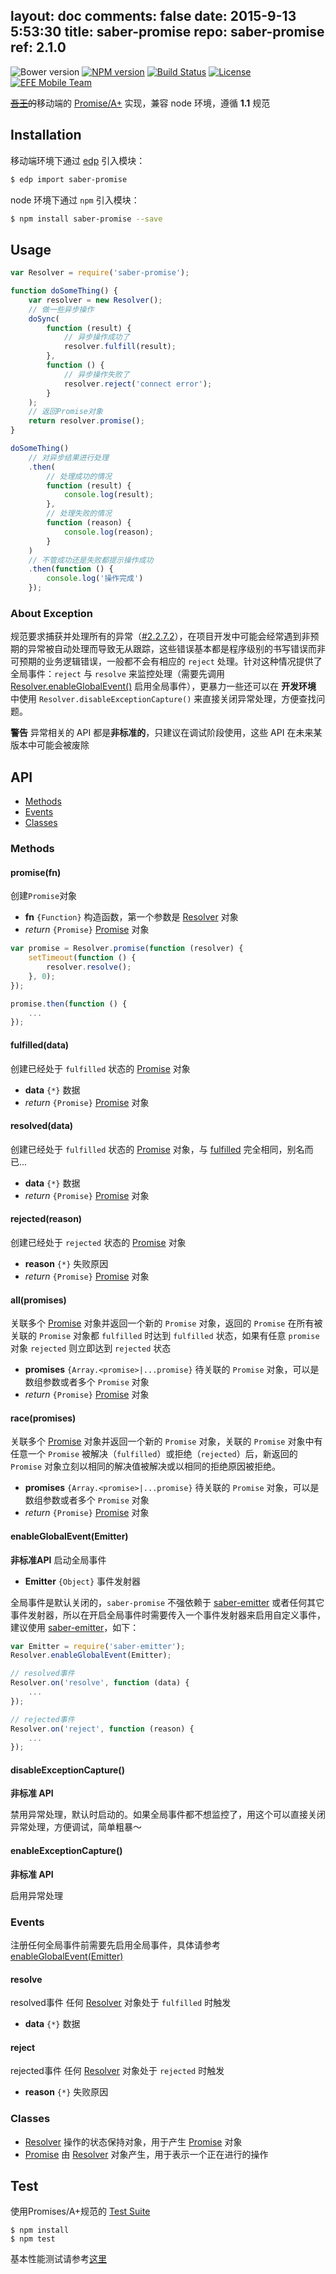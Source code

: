 layout: doc
comments: false
date: 2015-9-13 5:53:30
title: saber-promise
repo: saber-promise
ref: 2.1.0
---

![Bower version](https://img.shields.io/bower/v/saber-promise.svg?style=flat-square) [![NPM version](https://img.shields.io/npm/v/saber-promise.svg?style=flat-square)](https://npmjs.org/package/saber-promise) [![Build Status](https://img.shields.io/travis/ecomfe/saber-promise.svg?style=flat-square)](https://travis-ci.org/ecomfe/saber-promise) [![License](https://img.shields.io/npm/l/saber-promise.svg?style=flat-square)](./LICENSE) [![EFE Mobile Team](https://img.shields.io/badge/EFE-Mobile_Team-blue.svg?style=flat-square)](http://efe.baidu.com)

<del><a href="http://baike.baidu.com/view/8420590.htm" target="_blank">吾王</a>的</del>移动端的 [Promise/A+](http://promises-aplus.github.io/promises-spec/) 实现，兼容 node 环境，遵循 **1.1** 规范

## Installation

移动端环境下通过 [edp](https://github.com/ecomfe/edp) 引入模块：

```sh
$ edp import saber-promise
```

node 环境下通过 `npm` 引入模块：

```sh
$ npm install saber-promise --save
```

## Usage

```js
var Resolver = require('saber-promise');

function doSomeThing() {
    var resolver = new Resolver();
    // 做一些异步操作
    doSync(
        function (result) {
            // 异步操作成功了
            resolver.fulfill(result);
        },
        function () {
            // 异步操作失败了
            resolver.reject('connect error');
        }
    );
    // 返回Promise对象
    return resolver.promise();
}

doSomeThing()
    // 对异步结果进行处理
    .then(
        // 处理成功的情况
        function (result) {
            console.log(result);
        },
        // 处理失败的情况
        function (reason) {
            console.log(reason);
        }
    )
    // 不管成功还是失败都提示操作成功
    .then(function () {
        console.log('操作完成')
    });
```

### About Exception

规范要求捕获并处理所有的异常（[#2.2.7.2](http://promisesaplus.com/#point-50)），在项目开发中可能会经常遇到非预期的异常被自动处理而导致无从跟踪，这些错误基本都是程序级别的书写错误而非可预期的业务逻辑错误，一般都不会有相应的 `reject` 处理。针对这种情况提供了全局事件：`reject` 与 `resolve` 来监控处理（需要先调用 [Resolver.enableGlobalEvent()](#enableglobaleventemitter) 启用全局事件），更暴力一些还可以在 **开发环境** 中使用 `Resolver.disableExceptionCapture()` 来直接关闭异常处理，方便查找问题。

**警告** 异常相关的 API 都是**非标准的**，只建议在调试阶段使用，这些 API 在未来某版本中可能会被废除

## API

* [Methods](#methods)
* [Events](#events)
* [Classes](#classes)

### Methods

#### promise(fn)

创建`Promise`对象

* **fn** `{Function}` 构造函数，第一个参数是 [Resolver](doc/resolver.html) 对象
* _return_ `{Promise}` [Promise](doc/promise.html) 对象

```js
var promise = Resolver.promise(function (resolver) {
    setTimeout(function () {
        resolver.resolve();
    }, 0);
});

promise.then(function () {
    ...
});
```

#### fulfilled(data)

创建已经处于 `fulfilled` 状态的 [Promise](doc/promise.html) 对象

* **data** `{*}` 数据
* _return_ `{Promise}` [Promise](doc/promise.html) 对象

#### resolved(data)

创建已经处于 `fulfilled` 状态的 [Promise](doc/promise.html) 对象，与 [fulfilled](#fulfilleddata) 完全相同，别名而已...

* **data** `{*}` 数据
* _return_ `{Promise}` [Promise](doc/promise.html) 对象

#### rejected(reason)

创建已经处于 `rejected` 状态的 [Promise](doc/promise.html) 对象

* **reason** `{*}` 失败原因
* _return_ `{Promise}` [Promise](doc/promise.html) 对象

#### all(promises)

关联多个 [Promise](doc/promise.html) 对象并返回一个新的 `Promise` 对象，返回的 `Promise` 在所有被关联的 `Promise` 对象都 `fulfilled` 时达到 `fulfilled` 状态，如果有任意 `promise` 对象 `rejected` 则立即达到 `rejected` 状态

* **promises** `{Array.<promise>|...promise}` 待关联的 `Promise` 对象，可以是数组参数或者多个 `Promise` 对象
* _return_ `{Promise}` [Promise](doc/promise.html) 对象

#### race(promises)

关联多个 [Promise](doc/promise.html) 对象并返回一个新的 `Promise` 对象，关联的 `Promise` 对象中有任意一个 `Promise` 被解决（`fulfilled`）或拒绝（`rejected`）后，新返回的 `Promise` 对象立刻以相同的解决值被解决或以相同的拒绝原因被拒绝。

* **promises** `{Array.<promise>|...promise}` 待关联的 `Promise` 对象，可以是数组参数或者多个 `Promise` 对象
* _return_ `{Promise}` [Promise](doc/promise.html) 对象

#### enableGlobalEvent(Emitter)

**非标准API** 启动全局事件

* **Emitter** `{Object}` 事件发射器

全局事件是默认关闭的，`saber-promise` 不强依赖于 [saber-emitter](https://github.com/ecomfe/saber-emitter) 或者任何其它事件发射器，所以在开启全局事件时需要传入一个事件发射器来启用自定义事件，建议使用 [saber-emitter](https://github.com/ecomfe/saber-emitter)，如下：

```js
var Emitter = require('saber-emitter');
Resolver.enableGlobalEvent(Emitter);

// resolved事件
Resolver.on('resolve', function (data) {
    ...
});

// rejected事件
Resolver.on('reject', function (reason) {
    ...
});
```

#### disableExceptionCapture()

**非标准 API**

禁用异常处理，默认时启动的。如果全局事件都不想监控了，用这个可以直接关闭异常处理，方便调试，简单粗暴～

#### enableExceptionCapture()

**非标准 API**

启用异常处理

### Events

注册任何全局事件前需要先启用全局事件，具体请参考 [enableGlobalEvent(Emitter)](#enableglobaleventemitter)

#### resolve

resolved事件 任何 [Resolver](doc/resolver.html) 对象处于 `fulfilled` 时触发

* **data** `{*}` 数据

#### reject

rejected事件 任何 [Resolver](doc/resolver.html) 对象处于 `rejected` 时触发

* **reason** `{*}` 失败原因

### Classes

* [Resolver](doc/resolver.html) 操作的状态保持对象，用于产生 [Promise](promise.html) 对象
* [Promise](doc/promise.html) 由 [Resolver](resolver.html) 对象产生，用于表示一个正在进行的操作

## Test

使用Promises/A+规范的 [Test Suite](https://github.com/promises-aplus/promises-tests)

    $ npm install
    $ npm test

基本性能测试请参考[这里](https://github.com/treelite/promise-perf-tests)